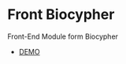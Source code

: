 # Front Biocypher
Front-End Module form Biocypher

* [DEMO](https://biocypher.github.io/front-biocypher/#intro)
